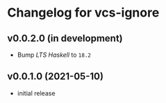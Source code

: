 # Changelog for vcs-ignore

## v0.0.2.0 (in development)
- Bump _LTS Haskell_ to `18.2`

## v0.0.1.0 (2021-05-10)
- initial release

